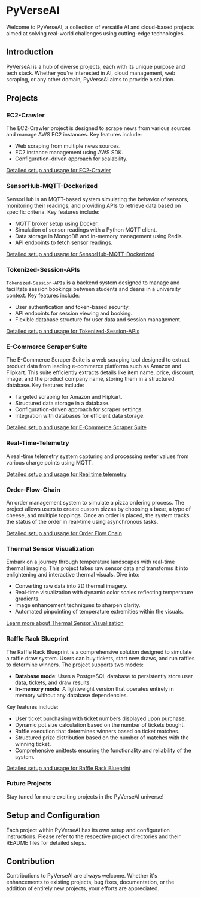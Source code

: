 
# PyVerseAI

Welcome to PyVerseAI, a collection of versatile AI and cloud-based projects aimed at solving real-world challenges using cutting-edge technologies.

## Introduction

PyVerseAI is a hub of diverse projects, each with its unique purpose and tech stack. Whether you're interested in AI, cloud management, web scraping, or any other domain, PyVerseAI aims to provide a solution.

## Projects

### EC2-Crawler

The EC2-Crawler project is designed to scrape news from various sources and manage AWS EC2 instances. Key features include:
- Web scraping from multiple news sources.
- EC2 instance management using AWS SDK.
- Configuration-driven approach for scalability.

[Detailed setup and usage for EC2-Crawler](./EC2-Crawler/README.md)

### SensorHub-MQTT-Dockerized

SensorHub is an MQTT-based system simulating the behavior of sensors, monitoring their readings, and providing APIs to retrieve data based on specific criteria. Key features include:
- MQTT broker setup using Docker.
- Simulation of sensor readings with a Python MQTT client.
- Data storage in MongoDB and in-memory management using Redis.
- API endpoints to fetch sensor readings.

[Detailed setup and usage for SensorHub-MQTT-Dockerized](./SensorHub-MQTT-Dockerized/README.md)

### Tokenized-Session-APIs

`Tokenized-Session-APIs` is a backend system designed to manage and facilitate session bookings between students and deans in a university context. Key features include:
- User authentication and token-based security.
- API endpoints for session viewing and booking.
- Flexible database structure for user data and session management.

[Detailed setup and usage for Tokenized-Session-APIs](./Tokenized-Session-APIs/README.md)


### E-Commerce Scraper Suite

The E-Commerce Scraper Suite is a web scraping tool designed to extract product data from leading e-commerce platforms such as Amazon and Flipkart. This suite efficiently extracts details like item name, price, discount, image, and the product company name, storing them in a structured database. Key features include:
- Targeted scraping for Amazon and Flipkart.
- Structured data storage in a database.
- Configuration-driven approach for scraper settings.
- Integration with databases for efficient data storage.

[Detailed setup and usage for E-Commerce Scraper Suite](./E-Commerce-Scraper-Suite/README.md)

### Real-Time-Telemetry

A real-time telemetry system capturing and processing meter values from various charge points using MQTT.

[Detailed setup and usage for Real time telemetry](./Real-Time-Telemetry/README.md)


### Order-Flow-Chain

An order management system to simulate a pizza ordering process. The project allows users to create custom pizzas by choosing a base, a type of cheese, and multiple toppings. Once an order is placed, the system tracks the status of the order in real-time using asynchronous tasks.

[Detailed setup and usage for Order Flow Chain](./Order-Flow-Chain/README.md)


### Thermal Sensor Visualization

Embark on a journey through temperature landscapes with real-time thermal imaging. This project takes raw sensor data and transforms it into enlightening and interactive thermal visuals. Dive into:
- Converting raw data into 2D thermal imagery.
- Real-time visualization with dynamic color scales reflecting temperature gradients.
- Image enhancement techniques to sharpen clarity.
- Automated pinpointing of temperature extremities within the visuals.

[Learn more about Thermal Sensor Visualization](./Thermal-Sensor-Visualization/README.md)


### Raffle Rack Blueprint

The Raffle Rack Blueprint is a comprehensive solution designed to simulate a raffle draw system. Users can buy tickets, start new draws, and run raffles to determine winners. The project supports two modes:

- **Database mode**: Uses a PostgreSQL database to persistently store user data, tickets, and draw results.
- **In-memory mode**: A lightweight version that operates entirely in memory without any database dependencies. 

Key features include:
- User ticket purchasing with ticket numbers displayed upon purchase.
- Dynamic pot size calculation based on the number of tickets bought.
- Raffle execution that determines winners based on ticket matches.
- Structured prize distribution based on the number of matches with the winning ticket.
- Comprehensive unittests ensuring the functionality and reliability of the system.

[Detailed setup and usage for Raffle Rack Blueprint](./Raffle-Rack-Blueprint/README.md)



### Future Projects

Stay tuned for more exciting projects in the PyVerseAI universe!

## Setup and Configuration

Each project within PyVerseAI has its own setup and configuration instructions. Please refer to the respective project directories and their README files for detailed steps.

## Contribution

Contributions to PyVerseAI are always welcome. Whether it's enhancements to existing projects, bug fixes, documentation, or the addition of entirely new projects, your efforts are appreciated.

